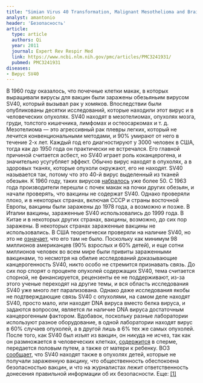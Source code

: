```yaml
---
title: "Simian Virus 40 Transformation, Malignant Mesothelioma and Brain Tumors"
analyst: amantonio
header: 'Безопасность'
article:
  type: article
  authors: Qi
  year: 2011
  journal: Expert Rev Respir Med
  link: https://www.ncbi.nlm.nih.gov/pmc/articles/PMC3241931/
  pubmed: PMC3241931
diseases:
- Вирус SV40
---
```


В 1960 году оказалось, что почечные клетки макак, в которых выращивали вирусы для вакцин были заражены обезьяньим вирусом SV40, который вызывал рак у хомяков. Впоследствии были опубликованы десятки исследований, которые находили этот вирус и в человеческих опухолях. SV40 находят в мезотелиомах, опухолях мозга, груди, толстого кишечника, лимфомах и остеосаркомах и т. д. Мезотелиома — это агрессивный рак плевры легких, который не лечится конвенциональными методами, и 90% умирают от него в течение 2-х лет. Каждый год его диагностируют у 3000 человек в США, тогда как до 1950 года он практически не встречался. Его главной причиной считается асбест, но SV40 играет роль коканцерогена, и значительно усугубляет эффект. Обычно вирус находят в опухолях, а в здоровых тканях, которые опухоли окружают, его не находят.
SV40 называется так, потому что это 40-й вирус выделенный из тканей обезьян. К 1960 году, таких вирусов [набралось](https://www.ncbi.nlm.nih.gov/pubmed/13774265) уже более 50.
С 1963 года производители перешли с почек макак на почки других обезьян, и начали проверять, что вакцины не содержат SV40. Однако проверяли плохо, и в некоторых странах, включая СССР и страны восточной Европы, вакцины были заражены до 1978 года, а возможно и позже. В Италии вакцины, зараженные SV40 использовались до 1999 года. В Китае и в некоторых других странах, вакцины, возможно, до сих пор заражены. В некоторых странах зараженные вакцины не использовались. В США теоретически проверяли на наличие SV40, но это не [означает](https://www.ncbi.nlm.nih.gov/pubmed/11205211/), что его там не было.
Поскольку как минимум 98 миллионов американцев (90% взрослых и 60% детей), и еще сотни миллионов человек во всем мире были привиты зараженными вакцинами, то несмотря на обилие исследований доказывающие канцерогенность SV40, никто особо не стремится признавать связь. До сих пор спорят о проценте опухолей содержащих SV40, тема считается спорной, не финансируется, рецензенты ее не поддерживают, из-за этого ученые переходят на другие темы, и вся область исследования SV40 уже много лет парализована.
Однако даже исследования якобы не подтверждающие связь SV40 с опухолями, на самом деле находят SV40, просто мало, или находят DNA вируса вместо белка вируса, и задаются вопросом, является ли наличие DNA вируса достаточным канцерогенным фактором. Вдобавок, поскольку разные лаборатории используют разное оборудование, в одной лаборатории находят вирус в 60% случаев опухолей, а в другой лишь в 6% тех же самых опухолей.
После того, как SV40 был изъят из вакцин, он никуда не исчез, так как он размножается в человеческих клетках, [содержится](https://www.ncbi.nlm.nih.gov/pubmed/8841004) в сперме, передается половым путем, а также от матери к ребенку.
ВОЗ [сообщает](https://www.ncbi.nlm.nih.gov/pmc/articles/PMC2560680/), что SV40 находят также в опухолях детей, которые не получали зараженную вакцину, что общественность обеспокоена безопасностью вакцин, и что на журналистах лежит ответственность донесения правильной информации об их безопасности.
Еще: [[1]](https://www.ncbi.nlm.nih.gov/pubmed/15322523)
